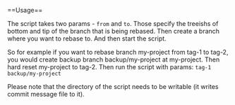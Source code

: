 ==Usage==

The script takes two params - `from` and `to`. Those specify the treeishs of 
bottom and tip of the branch that is being rebased. Then create a branch 
where you want to rebase to. And then start the script. 

So for example if you want to rebase branch my-project from tag-1 to tag-2, 
you would create backup branch backup/my-project at my-project. Then hard reset
my-project to tag-2. Then run the script with params: `tag-1 backup/my-project`

Please note that the directory of the script needs to be writable (it writes 
commit message file to it). 

